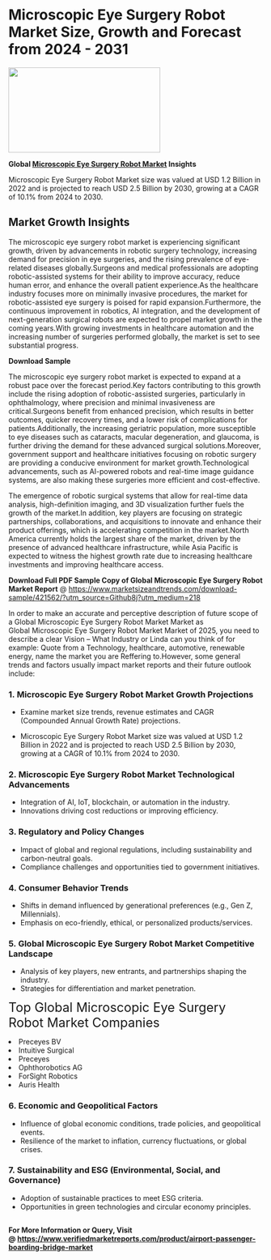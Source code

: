 <H1>Microscopic Eye Surgery Robot Market Size, Growth and Forecast from 2024 - 2031</H1><img class="aligncenter size-medium wp-image-584254" src="https://thirdeyenews.in/wp-content/uploads/2024/09/Global-Market-Research-300x168.jpeg" alt="" width="300" height="168" /><p><strong>Global&nbsp;<a href="https://www.marketsizeandtrends.com/download-sample/421562/?utm_source=Github8j?utm_medium=218">Microscopic Eye Surgery Robot Market</a> Insights</strong></p><p>Microscopic Eye Surgery Robot Market size was valued at USD 1.2 Billion in 2022 and is projected to reach USD 2.5 Billion by 2030, growing at a CAGR of 10.1% from 2024 to 2030.</p><p><h2>Market Growth Insights</h2> <p>The microscopic eye surgery robot market is experiencing significant growth, driven by advancements in robotic surgery technology, increasing demand for precision in eye surgeries, and the rising prevalence of eye-related diseases globally.Surgeons and medical professionals are adopting robotic-assisted systems for their ability to improve accuracy, reduce human error, and enhance the overall patient experience.As the healthcare industry focuses more on minimally invasive procedures, the market for robotic-assisted eye surgery is poised for rapid expansion.Furthermore, the continuous improvement in robotics, AI integration, and the development of next-generation surgical robots are expected to propel market growth in the coming years.With growing investments in healthcare automation and the increasing number of surgeries performed globally, the market is set to see substantial progress.</p> <p><strong>Download Sample</strong></p> <p>The microscopic eye surgery robot market is expected to expand at a robust pace over the forecast period.Key factors contributing to this growth include the rising adoption of robotic-assisted surgeries, particularly in ophthalmology, where precision and minimal invasiveness are critical.Surgeons benefit from enhanced precision, which results in better outcomes, quicker recovery times, and a lower risk of complications for patients.Additionally, the increasing geriatric population, more susceptible to eye diseases such as cataracts, macular degeneration, and glaucoma, is further driving the demand for these advanced surgical solutions.Moreover, government support and healthcare initiatives focusing on robotic surgery are providing a conducive environment for market growth.Technological advancements, such as AI-powered robots and real-time image guidance systems, are also making these surgeries more efficient and cost-effective.<p>The emergence of robotic surgical systems that allow for real-time data analysis, high-definition imaging, and 3D visualization further fuels the growth of the market.In addition, key players are focusing on strategic partnerships, collaborations, and acquisitions to innovate and enhance their product offerings, which is accelerating competition in the market.North America currently holds the largest share of the market, driven by the presence of advanced healthcare infrastructure, while Asia Pacific is expected to witness the highest growth rate due to increasing healthcare investments and improving healthcare access.<p><span class=""><strong>Download Full PDF Sample Copy of Global Microscopic Eye Surgery Robot Market Report</strong> @ <a href="https://www.marketsizeandtrends.com/download-sample/421562/?utm_source=Github8j?utm_medium=218" target="_blank">https://www.marketsizeandtrends.com/download-sample/421562/?utm_source=Github8j?utm_medium=218</a></span></p><p>In order to make an accurate and perceptive description of future scope of a Global&nbsp;Microscopic Eye Surgery Robot Market Market as Global&nbsp;Microscopic Eye Surgery Robot Market Market of 2025, you need to describe a clear Vision &ndash; What Industry or Linda can you think of for example: Quote from a Technology, healthcare, automotive, renewable energy, name the market you are Reffering to.However, some general trends and factors usually impact market reports and their future outlook include:</p><h3>1.&nbsp;<strong>Microscopic Eye Surgery Robot Market Growth Projections</strong></h3><ul><li>Examine market size trends, revenue estimates and CAGR (Compounded Annual Growth Rate) projections.</li><li><p>Microscopic Eye Surgery Robot Market size was valued at USD 1.2 Billion in 2022 and is projected to reach USD 2.5 Billion by 2030, growing at a CAGR of 10.1% from 2024 to 2030.</p></li></ul><h3>2.&nbsp;<strong>Microscopic Eye Surgery Robot Market Technological Advancements</strong></h3><ul><li>Integration of AI, IoT, blockchain, or automation in the industry.</li><li>Innovations driving cost reductions or improving efficiency.</li></ul><h3>3.&nbsp;<strong>Regulatory and Policy Changes</strong></h3><ul><li>Impact of global and regional regulations, including sustainability and carbon-neutral goals.</li><li>Compliance challenges and opportunities tied to government initiatives.</li></ul><h3>4.&nbsp;<strong>Consumer Behavior Trends</strong></h3><ul><li>Shifts in demand influenced by generational preferences (e.g., Gen Z, Millennials).</li><li>Emphasis on eco-friendly, ethical, or personalized products/services.</li></ul><h3>5.&nbsp;<strong>Global Microscopic Eye Surgery Robot Market Competitive Landscape</strong></h3><ul><li>Analysis of key players, new entrants, and partnerships shaping the industry.</li><li>Strategies for differentiation and market penetration.</li></ul><p data-pm-slice="1 1 []"><span style="color: inherit; font-family: inherit; font-size: 25px;">Top Global Microscopic Eye Surgery Robot Market Companies</span></p><div class="" data-test-id=""><p><li>Preceyes BV</li><li> Intuitive Surgical</li><li> Preceyes</li><li> Ophthorobotics AG</li><li> ForSight Robotics</li><li> Auris Health</li></p></div><h3>6.&nbsp;<strong>Economic and Geopolitical Factors</strong></h3><ul><li>Influence of global economic conditions, trade policies, and geopolitical events.</li><li>Resilience of the market to inflation, currency fluctuations, or global crises.</li></ul><h3>7.&nbsp;<strong>Sustainability and ESG (Environmental, Social, and Governance)</strong></h3><ul><li>Adoption of sustainable practices to meet ESG criteria.</li><li>Opportunities in green technologies and circular economy principles.</li></ul><h2><strong style="font-size: 14px;">For More Information or Query, Visit @&nbsp;</strong><a style="background-color: #ffffff; font-size: 14px;" href="https://www.marketsizeandtrends.com/report/microscopic-eye-surgery-robot-market/" target="_blank">https://www.verifiedmarketreports.com/product/airport-passenger-boarding-bridge-market</a></h2>